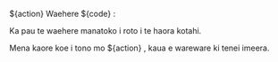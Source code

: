 ${action} Waehere ${code} :

Ka pau te waehere manatoko i roto i te haora kotahi.

Mena kaore koe i tono mo ${action} , kaua e wareware ki tenei imeera.